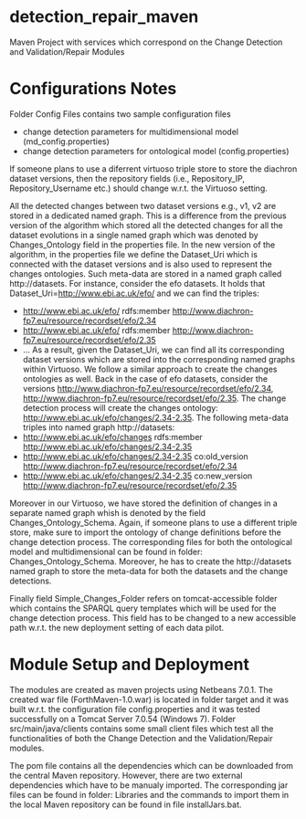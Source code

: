 detection_repair_maven
======================

Maven Project with services which correspond on the Change Detection and Validation/Repair Modules 

Configurations Notes
=====================
Folder Config Files contains two sample configuration files
 - change detection parameters for multidimensional model (md_config.properties)
 - change detection parameters for ontological model (config.properties)

If someone plans to use a diferrent virtuoso triple store to store the diachron dataset versions, then the repository fields (i.e., Repository_IP, Repository_Username etc.) should change w.r.t. the Virtuoso setting. 

All the detected changes between two dataset versions e.g., v1, v2 are stored in a dedicated named graph. This is a difference from the previous version of the algorithm which stored all the detected changes for all the dataset evolutions in a single named graph which was denoted by Changes_Ontology field in the properties file. In the new version of the algorithm, in the properties file we define the Dataset_Uri which is connected with the dataset versions and is also used to represent the changes ontologies. Such meta-data are stored in a named graph called http://datasets. For instance, consider the efo datasets. It holds that Dataset_Uri=http://www.ebi.ac.uk/efo/ and we can find the triples:
 - <http://www.ebi.ac.uk/efo/> rdfs:member <http://www.diachron-fp7.eu/resource/recordset/efo/2.34>
 - <http://www.ebi.ac.uk/efo/> rdfs:member <http://www.diachron-fp7.eu/resource/recordset/efo/2.35>
 - ...
As a result, given the Dataset_Uri, we can find all its corresponding dataset versions which are stored into the corresponding named graphs within Virtuoso. We follow a similar approach to create the changes ontologies as well. Back in the case of efo datasets, consider the versions http://www.diachron-fp7.eu/resource/recordset/efo/2.34, http://www.diachron-fp7.eu/resource/recordset/efo/2.35. The change detection process will create the changes ontology: http://www.ebi.ac.uk/efo/changes/2.34-2.35. The following meta-data triples into named graph http://datasets: 
 - <http://www.ebi.ac.uk/efo/changes> rdfs:member <http://www.ebi.ac.uk/efo/changes/2.34-2.35>
 - <http://www.ebi.ac.uk/efo/changes/2.34-2.35> co:old_version <http://www.diachron-fp7.eu/resource/recordset/efo/2.34>
 - <http://www.ebi.ac.uk/efo/changes/2.34-2.35> co:new_version <http://www.diachron-fp7.eu/resource/recordset/efo/2.35>

Moreover in our Virtuoso, we have stored the definition of changes in a separate named graph whish is denoted by the field Changes_Ontology_Schema. Again, if someone plans to use a different triple store, make sure to import the ontology of change definitions before the change detection process. The corresponding files for both the ontological model and multidimensional can be found in folder: Changes_Ontology_Schema. Moreover, he has to create the http://datasets named graph to store the meta-data for both the datasets and the change detections. 

Finally field Simple_Changes_Folder refers on tomcat-accessible folder which contains the SPARQL query templates which will be used for the change detection process. This field has to be changed to a new accessible path w.r.t. the new deployment setting of each data pilot. 

Module Setup and Deployment
===========================
The modules are created as maven projects using Netbeans 7.0.1. The created war file (ForthMaven-1.0.war) is located in folder target and it was built w.r.t. the configuration file config.properties and it was tested successfully on a Tomcat Server 7.0.54 (Windows 7). Folder src/main/java/clients contains some small client files which test all the functionalities of both the Change Detection and the Validation/Repair modules. 

The pom file contains all the dependencies which can be downloaded from the central Maven repository. However, there are two external dependencies which have to be manualy imported. The corresponding jar files can be found in folder: Libraries and  the commands to import them in the local Maven repository can be found in file installJars.bat.

